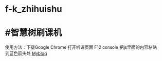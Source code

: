 # f-k_zhihuishu
# #智慧树刷课机
使用方法：下载Google Chrome 打开听课页面 F12 console 把js里面的内容粘贴到蓝色箭头处
[Myblog](http://blog.ywxisky.cn)  
